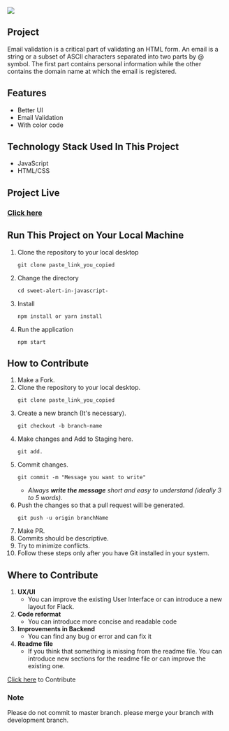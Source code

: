 ![](https://github.com/ShravanMeena/sweet-alert-in-javascript-/blob/main/emailValidation.png?raw=true)

## Project

Email validation is a critical part of validating an HTML form. An email is a string or a subset of ASCII characters separated into two parts by @ symbol. The first part contains personal information while the other contains the domain name at which the email is registered.

## Features

- Better UI
- Email Validation
- With color code

## Technology Stack Used In This Project

- JavaScript
- HTML/CSS

## Project Live

### [Click here](https://emailValidation0799.netlify.app/)

## Run This Project on Your Local Machine

1. Clone the repository to your local desktop
   ```
   git clone paste_link_you_copied
   ```
2. Change the directory
   ```
   cd sweet-alert-in-javascript-
   ```
3. Install
   ```
   npm install or yarn install
   ```
4. Run the application
   ```
   npm start
   ```

## How to Contribute

1. Make a Fork.
2. Clone the repository to your local desktop.
   ```
   git clone paste_link_you_copied
   ```
3. Create a new branch (It's necessary).
   ```
   git checkout -b branch-name
   ```
4. Make changes and Add to Staging here.
   ```
   git add.
   ```
5. Commit changes.
   ```
   git commit -m "Message you want to write"
   ```
   - _Always **write the message** short and easy to understand (ideally 3 to 5 words)._
6. Push the changes so that a pull request will be generated.
   ```
   git push -u origin branchName
   ```
7. Make PR.
8. Commits should be descriptive.
9. Try to minimize conflicts.
10. Follow these steps only after you have Git installed in your system.

## Where to Contribute

1. **UX/UI**
   - You can improve the existing User Interface or can introduce a new layout for Flack.
2. **Code reformat**
   - You can introduce more concise and readable code
3. **Improvements in Backend**
   - You can find any bug or error and can fix it
4. **Readme file**
   - If you think that something is missing from the readme file. You can introduce new sections for the readme file or can improve the existing one.

[Click here](https://github.com/ShravanMeena/email-validation-in-javascript) to Contribute

### Note

Please do not commit to master branch. please merge your branch with development branch.
